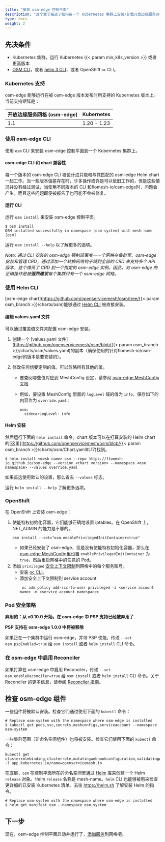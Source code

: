 ```yaml
---
title: "安装 osm-edge 控制平面"
description: "这个章节描述了如何在一个 Kubernetes 集群上安装/卸载开放边缘服务网格 (osm-edge)"
type: docs
weight: 2
---
```


## 先决条件

- Kubernetes 集群，运行 Kubernetes {{< param min_k8s_version >}} 或者更高版本
- [OSM CLI](/docs/guides/cli)，或者 [helm 3 CLI](https://helm.sh/docs/intro/install/)，或者 OpenShift `oc` CLI。

### Kubernetes 支持

osm-edge 能够运行在被 osm-edge 版本发布时所支持的 Kubernetes 版本上。当前支持矩阵是：

| 开放边缘服务网格 (osm-edge) | Kubernetes |
| ----------------- | ----------- |
| 1.1               | 1.20 - 1.23 |

### 使用 osm-edge CLI

使用 `osm` CLI 来安装 osm-edge 控制平面到一个 Kubernetes 集群上。

#### osm-edge CLI 和 chart 兼容性

每一个版本的 osm-edge CLI 被设计成只能和与其匹配的 osm-edge Helm chart一起工作。当一些版本偏差存在时，许多操作或许是可以依旧工作的，但是这些情况并没有经过测试，当使用不同版本的 CLI 和flomesh-io/osm-edge时，问题会产生，而且这些问题即便被报告了也可能不会被修复。

#### 运行 CLI

运行 `osm install` 来安装 osm-edge 控制平面。

```console
$ osm install
OSM installed successfully in namespace [osm-system] with mesh name [osm]
```

运行 `osm install --help` 以了解更多的选项。

_Note: 通过 CLI 安装的 osm-edge 强制部署唯一一个网格在集群里。osm-edge 安装和管理 CRD，通过添加一个转换网络钩子域到全部的 CRD 来支持多个 API 版本，这个维系了 CRD 到一个指定的 osm-edge 实例。因此，对 osm-edge 的正确操作是被**强烈建议**每个集群只有一个 osm-edge 网格。_

### 使用 Helm CLI

[osm-edge chart](https://github.com/openservicemesh/osm/tree/{{< param osm_branch >}}/charts/osm)能够通过 [Helm CLI](https://helm.sh/docs/intro/install/) 被直接安装。

#### 编辑 values.yaml 文件

可以通过覆盖值文件来配置 osm-edge 安装。

1. 创建一个 [values.yaml 文件](https://github.com/openservicemesh/osm/blob/{{< param osm_branch >}}/charts/osm/values.yaml)的副本（确保使用的针对flomesh-io/osm-edge的版本是要安装的）。
2. 修改任何想要定制的值。可以忽略所有其他的值。

   - 要查阅哪些值对应到 MeshConfig 设定，请参阅 [osm-edge MeshConfig 文档](/docs/guides/mesh_config)

   - 例如，要设置 MeshConfig 里面的 `logLevel` 域的值为 `info`，保存如下的内容作为 `override.yaml`：
     ```
     osm:
       sidecarLogLevel: info
     ```

#### Helm 安装

然后运行下面的 `helm install` 命令。chart 版本可以在打算安装的 Helm chart 的[这里](https://github.com/openservicemesh/osm/blob/{{< param osm_branch >}}/charts/osm/Chart.yaml#L17)找到。

```console
$ helm install <mesh name> osm --repo https://flomesh-io.github.io/osm-edge --version <chart version> --namespace <osm namespace> --values override.yaml
```

如果首选使用默认的设置，那么省去 `--values` 标志。

运行 `helm install --help` 了解更多选项。

### OpenShift

在 OpenShift 上安装 osm-edge：

1. 使能特权初始化容器，它们能够正确地设置 iptables。在 OpenShift 上，NET_ADMIN 的能力是不够的。
   ```shell
   osm install --set="osm.enablePrivilegedInitContainer=true"
   ```
   - 如果已经安装了 osm-edge，但是没有使能特权初始化容器，那么在 [osm-edge MeshConfig](/docs/guides/mesh_config)里设置 `enablePrivilegedInitContainer` 为 `true`，然后重启网格中的任意的 Pod。
2. 添加 `privileged` [安全上下文限制](https://docs.openshift.com/container-platform/4.7/authentication/managing-security-context-constraints.html)到网格中的每个服务账号。
   - 安装 [oc CLI](https://docs.openshift.com/container-platform/4.7/cli_reference/openshift_cli/getting-started-cli.html)。
   - 添加安全上下文限制到 service account
     ```shell
      oc adm policy add-scc-to-user privileged -z <service account name> -n <service account namespace>
     ```

### Pod 安全策略

**弃用的：从 v0.10.0 开始，在 osm-edge 中 PSP 支持已经被弃用了**

**PSP 支持在 osm-edge 1.0.0 中将被移除**

如果正在一个集群中运行 osm-edge，并带 PSP 使能，传递 `--set osm.pspEnabled=true` 给 `osm install` 或者 `helm install` CLI 命令。

### 在 osm-edge 中启用 Reconciler

如果打算在 osm-edge 中启用 Reconciler，传递 `--set osm.enableReconciler=true` 给 `osm install` 或者 `helm install` CLI 命令。关于 Reconciler 的更多信息，请参阅 [Reconciler 指南](/docs/guides/reconciler)。

## 检查 osm-edge 组件

一些组件将被默认安装。检查它们通过使用下面的 `kubectl` 命令：

```console
# Replace osm-system with the namespace where osm-edge is installed
$ kubectl get pods,svc,secrets,meshconfigs,serviceaccount --namespace osm-system
```

一些集群范围（非命名空间组件）也将被安装。检查它们使用下面的 `kubectl` 命令：

```console
kubectl get clusterrolebinding,clusterrole,mutatingwebhookconfiguration,validatingwebhookconfigurations -l app.kubernetes.io/name=openservicemesh.io
```

在底层，`osm` 在控制平面所在的命名空间里通过 [Helm](https://helm.sh) 库来创建一个 Helm `release` 对象。Helm `release` 名称是 mesh-name。`helm` CLI 也能够被用来检查更详细的已安装 Kubernetes 清单。去往 https://helm.sh 了解安装 Helm 的指令。

```console
# Replace osm-system with the namespace where osm-edge is installed
$ helm get manifest osm --namespace osm-system
```

## 下一步

现在，osm-edge 控制平面启动并运行了，[添加服务](/docs/guides/app_onboarding/)到网格吧。
